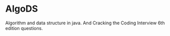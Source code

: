 # AlgoDS

Algorithm and data structure in java.
And Cracking the Coding Interview 6th edition questions.
